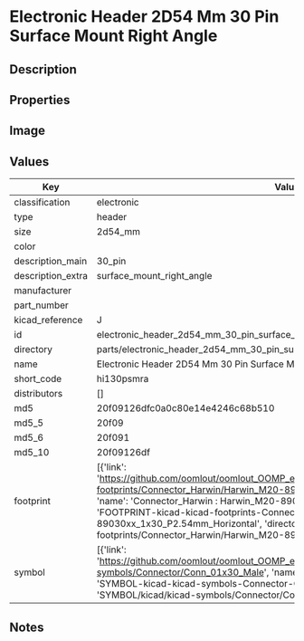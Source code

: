 # Electronic Header 2D54 Mm 30 Pin Surface Mount Right Angle

## Description

## Properties


## Image


## Values

| Key | Value |
| --- | --- |
| classification | electronic |
| type | header |
| size | 2d54_mm |
| color |  |
| description_main | 30_pin |
| description_extra | surface_mount_right_angle |
| manufacturer |  |
| part_number |  |
| kicad_reference | J |
| id | electronic_header_2d54_mm_30_pin_surface_mount_right_angle |
| directory | parts/electronic_header_2d54_mm_30_pin_surface_mount_right_angle |
| name | Electronic Header 2D54 Mm 30 Pin Surface Mount Right Angle |
| short_code | hi130psmra |
| distributors | [] |
| md5 | 20f09126dfc0a0c80e14e4246c68b510 |
| md5_5 | 20f09 |
| md5_6 | 20f091 |
| md5_10 | 20f09126df |
| footprint | [{'link': 'https://github.com/oomlout/oomlout_OOMP_eda_V2/tree/main/FOOTPRINT/kicad/kicad-footprints/Connector_Harwin/Harwin_M20-89030xx_1x30_P2.54mm_Horizontal', 'name': 'Connector_Harwin : Harwin_M20-89030xx_1x30_P2.54mm_Horizontal', 'id': 'FOOTPRINT-kicad-kicad-footprints-Connector_Harwin-Harwin_M20-89030xx_1x30_P2.54mm_Horizontal', 'directory': 'FOOTPRINT/kicad/kicad-footprints/Connector_Harwin/Harwin_M20-89030xx_1x30_P2.54mm_Horizontal/'}] |
| symbol | [{'link': 'https://github.com/oomlout/oomlout_OOMP_eda_V2/tree/main/SYMBOL/kicad/kicad-symbols/Connector/Conn_01x30_Male', 'name': 'Connector : Conn_01x30_Male', 'id': 'SYMBOL-kicad-kicad-symbols-Connector-Conn_01x30_Male', 'directory': 'SYMBOL/kicad/kicad-symbols/Connector/Conn_01x30_Male/'}] |

## Notes

